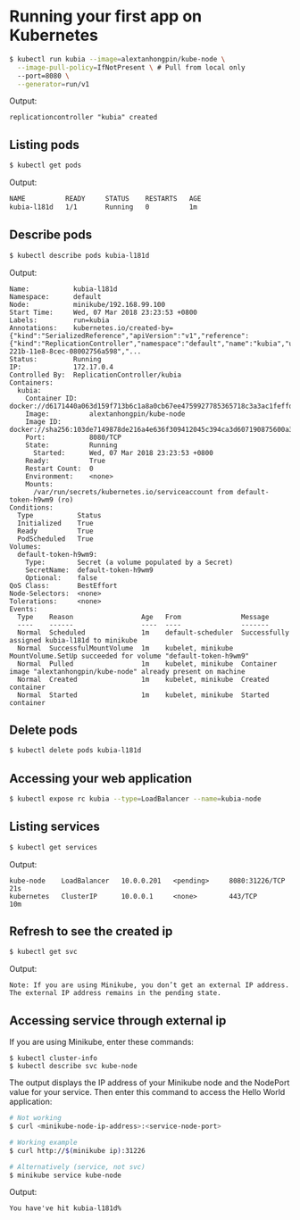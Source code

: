 # Running your first app on Kubernetes

```bash
$ kubectl run kubia --image=alextanhongpin/kube-node \
  --image-pull-policy=IfNotPresent \ # Pull from local only
  --port=8080 \
  --generator=run/v1
```

Output:

```
replicationcontroller "kubia" created
```

## Listing pods

```bash
$ kubectl get pods
```

Output:

```bash
NAME          READY     STATUS    RESTARTS   AGE
kubia-l181d   1/1       Running   0          1m
```

##  Describe pods

```bash
$ kubectl describe pods kubia-l181d
```

Output:

```
Name:           kubia-l181d
Namespace:      default
Node:           minikube/192.168.99.100
Start Time:     Wed, 07 Mar 2018 23:23:53 +0800
Labels:         run=kubia
Annotations:    kubernetes.io/created-by={"kind":"SerializedReference","apiVersion":"v1","reference":{"kind":"ReplicationController","namespace":"default","name":"kubia","uid":"8b59b4f5-221b-11e8-8cec-08002756a598","...
Status:         Running
IP:             172.17.0.4
Controlled By:  ReplicationController/kubia
Containers:
  kubia:
    Container ID:   docker://d6171440a063d159f713b6c1a8a0cb67ee4759927785365718c3a3ac1feffd10
    Image:          alextanhongpin/kube-node
    Image ID:       docker://sha256:103de7149878de216a4e636f309412045c394ca3d607190875600a35353121b8
    Port:           8080/TCP
    State:          Running
      Started:      Wed, 07 Mar 2018 23:23:53 +0800
    Ready:          True
    Restart Count:  0
    Environment:    <none>
    Mounts:
      /var/run/secrets/kubernetes.io/serviceaccount from default-token-h9wm9 (ro)
Conditions:
  Type           Status
  Initialized    True
  Ready          True
  PodScheduled   True
Volumes:
  default-token-h9wm9:
    Type:        Secret (a volume populated by a Secret)
    SecretName:  default-token-h9wm9
    Optional:    false
QoS Class:       BestEffort
Node-Selectors:  <none>
Tolerations:     <none>
Events:
  Type    Reason                 Age   From               Message
  ----    ------                 ----  ----               -------
  Normal  Scheduled              1m    default-scheduler  Successfully assigned kubia-l181d to minikube
  Normal  SuccessfulMountVolume  1m    kubelet, minikube  MountVolume.SetUp succeeded for volume "default-token-h9wm9"
  Normal  Pulled                 1m    kubelet, minikube  Container image "alextanhongpin/kube-node" already present on machine
  Normal  Created                1m    kubelet, minikube  Created container
  Normal  Started                1m    kubelet, minikube  Started container
```

## Delete pods

```bash
$ kubectl delete pods kubia-l181d
```

## Accessing your web application

```bash
$ kubectl expose rc kubia --type=LoadBalancer --name=kubia-node
```

## Listing services

```bash
$ kubectl get services
```

Output:

```
kube-node    LoadBalancer   10.0.0.201   <pending>     8080:31226/TCP   21s
kubernetes   ClusterIP      10.0.0.1     <none>        443/TCP          10m
```

## Refresh to see the created ip

```bash
$ kubectl get svc
```

Output:

```
Note: If you are using Minikube, you don’t get an external IP address. The external IP address remains in the pending state.
```

## Accessing service through external ip

If you are using Minikube, enter these commands:

```
$ kubectl cluster-info
$ kubectl describe svc kube-node
```

The output displays the IP address of your Minikube node and the NodePort value for your service. Then enter this command to access the Hello World application:

```bash
# Not working
$ curl <minikube-node-ip-address>:<service-node-port>

# Working example
$ curl http://$(minikube ip):31226

# Alternatively (service, not svc)
$ minikube service kube-node
```

Output:

```
You have've hit kubia-l181d%
```